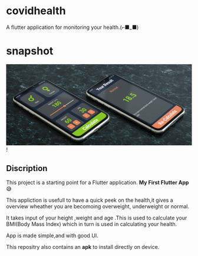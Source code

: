 # covidhealth

A flutter application for monitoring your health.(⌐■_■)

# snapshot
![app image](https://github.com/ralphcoder/covid_health/blob/master/Mockup_02_marble_PSD%20(3)-min.jpg)!

## Discription

This project is a starting point for a Flutter application.
**My First Flutter App**😅

This appliction is usefull to have a quick peek on the health,it gives a overview wheather you are becomoing overweight, underweight or normal.

It takes input of your height ,weight and age .This is used to calculate your BMI(Body Mass Index) which in turn is used in calculating your health.

App is made simple,and with good UI.

This repositry also contains an **apk** to install directly on device.



